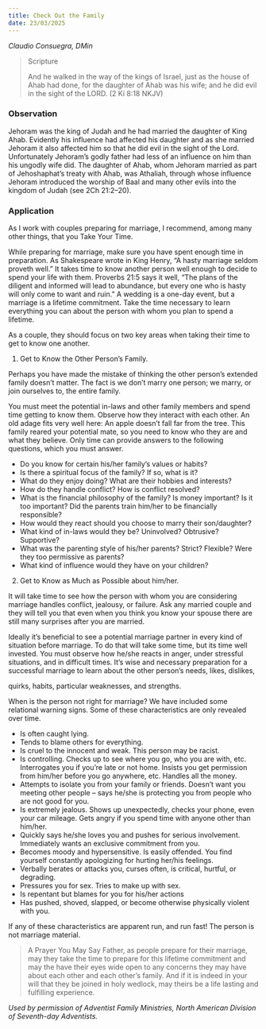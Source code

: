 ```yaml
---
title: Check Out the Family
date: 23/03/2025
---
```


_Claudio Consuegra, DMin_

> <p>Scripture</p>
> And he walked in the way of the kings of Israel, just as the house of Ahab had done, for the daughter of Ahab was his wife; and he did evil in the sight of the LORD. (2 Ki 8:18 NKJV)

### Observation

Jehoram was the king of Judah and he had married the daughter of King Ahab. Evidently his influence had affected his daughter and as she married Jehoram it also affected him so that he did evil in the sight of the Lord. Unfortunately Jehoram’s godly father had less of an influence on him than his ungodly wife did. The daughter of Ahab, whom Jehoram married as part of Jehoshaphat’s treaty with Ahab, was Athaliah, through whose influence Jehoram introduced the worship of Baal and many other evils into the kingdom of Judah (see 2Ch 21:2–20).

### Application

As I work with couples preparing for marriage, I recommend, among many other things, that you Take Your Time.

While preparing for marriage, make sure you have spent enough time in preparation. As Shakespeare wrote in King Henry, “A hasty marriage seldom proveth well.” It takes time to know another person well enough to decide to spend your life with them. Proverbs 21:5 says it well, “The plans of the diligent and informed will lead to abundance, but every one who is hasty will only come to want and ruin.” A wedding is a one-day event, but a marriage is a lifetime commitment. Take the time necessary to learn everything you can about the person with whom you plan to spend a lifetime.

As a couple, they should focus on two key areas when taking their time to get to know one another.

1. Get to Know the Other Person’s Family.

Perhaps you have made the mistake of thinking the other person’s extended family doesn’t matter. The fact is we don’t marry one person; we marry, or join ourselves to, the entire family.

You must meet the potential in-laws and other family members and spend time getting to know them. Observe how they interact with each other. An old adage fits very well here: An apple doesn’t fall far from the tree. This family reared your potential mate, so you need to know who they are and what they believe. Only time can provide answers to the following questions, which you must answer.

- Do you know for certain his/her family’s values or habits?
- Is there a spiritual focus of the family? If so, what is it?
- What do they enjoy doing? What are their hobbies and interests?
- How do they handle conflict? How is conflict resolved?
- What is the financial philosophy of the family? Is money important? Is it too important? Did the parents train him/her to be financially responsible?
- How would they react should you choose to marry their son/daughter?
- What kind of in-laws would they be? Uninvolved? Obtrusive? Supportive?
- What was the parenting style of his/her parents? Strict? Flexible? Were they too permissive as parents?
- What kind of influence would they have on your children?

2. Get to Know as Much as Possible about him/her.

It will take time to see how the person with whom you are considering marriage handles conflict, jealousy, or failure. Ask any married couple and they will tell you that even when you think you know your spouse there are still many surprises after you are married.

Ideally it’s beneficial to see a potential marriage partner in every kind of situation before marriage. To do that will take some time, but its time well invested. You must observe how he/she reacts in anger, under stressful situations, and in difficult times. It’s wise and necessary preparation for a successful marriage to learn about the other person’s needs, likes, dislikes,

quirks, habits, particular weaknesses, and strengths.

When is the person not right for marriage? We have included some relational warning signs. Some of these characteristics are only revealed over time.

- Is often caught lying.
- Tends to blame others for everything.
- Is cruel to the innocent and weak. This person may be racist.
- Is controlling. Checks up to see where you go, who you are with, etc. Interrogates you if you’re late or not home. Insists you get permission from him/her before you go anywhere, etc. Handles all the money.
- Attempts to isolate you from your family or friends. Doesn’t want you meeting other people – says he/she is protecting you from people who are not good for you.
- Is extremely jealous. Shows up unexpectedly, checks your phone, even your car mileage. Gets angry if you spend time with anyone other than him/her.
- Quickly says he/she loves you and pushes for serious involvement. Immediately wants an exclusive commitment from you.
- Becomes moody and hypersensitive. Is easily offended. You find yourself constantly apologizing for hurting her/his feelings.
- Verbally berates or attacks you, curses often, is critical, hurtful, or degrading.
- Pressures you for sex. Tries to make up with sex.
- Is repentant but blames for you for his/her actions
- Has pushed, shoved, slapped, or become otherwise physically violent with you.

If any of these characteristics are apparent run, and run fast! The person is not marriage material.

> <callout>A Prayer You May Say</callout>
> Father, as people prepare for their marriage, may they take the time to prepare for this lifetime commitment and may the have their eyes wide open to any concerns they may have about each other and each other’s family. And if it is indeed in your will that they be joined in holy wedlock, may theirs be a life lasting and fulfilling experience.

_Used by permission of Adventist Family Ministries, North American Division of Seventh-day Adventists._